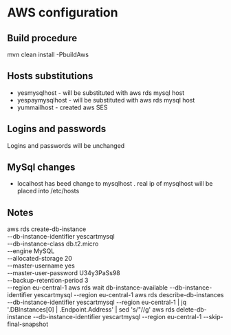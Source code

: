 # AWS configuration 

## Build procedure

  mvn clean install -PbuildAws

## Hosts substitutions

 * yesmysqlhost - will be substituted with aws rds mysql host
 * yespaymysqlhost  - will be substituted with aws rds mysql host
 * yummailhost - created aws SES 
 
## Logins and passwords 
 
  Logins and passwords will be unchanged

## MySql changes 

 * localhost has beed change to mysqlhost . real ip of mysqlhost will be placed into /etc/hosts

## Notes

aws rds create-db-instance \
    --db-instance-identifier yescartmysql \
    --db-instance-class db.t2.micro \
    --engine MySQL \
    --allocated-storage 20 \
    --master-username yes \
    --master-user-password U34y3PaSs98 \
    --backup-retention-period 3 \
    --region eu-central-1
aws rds wait db-instance-available --db-instance-identifier yescartmysql  --region eu-central-1
aws rds describe-db-instances --db-instance-identifier  yescartmysql --region eu-central-1 | jq '.DBInstances[0] | .Endpoint.Address'  | sed 's/\"//g'
aws rds delete-db-instance  --db-instance-identifier  yescartmysql --region eu-central-1 --skip-final-snapshot